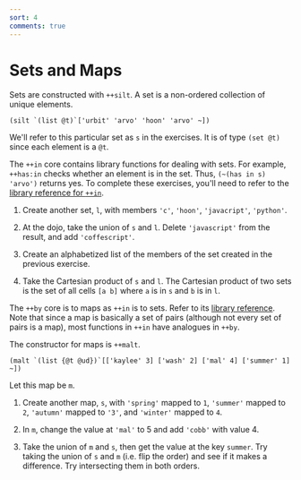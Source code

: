```yaml
---
sort: 4
comments: true
---
```


# Sets and Maps

Sets are constructed with `++silt`.  A set is a non-ordered
collection of unique elements.  

```
(silt `(list @t)`['urbit' 'arvo' 'hoon' 'arvo' ~])
```

We'll refer to this particular set as `s` in the exercises.  It
is of type `(set @t)` since each element is a `@t`.

The `++in` core contains library functions for dealing with sets.
For example, `++has:in` checks whether an element is in the set.
Thus, `(~(has in s) 'arvo')` returns yes.  To complete these
exercises, you'll need to refer to the [library reference for
`++in`](/docs/hoon/library/2h).

1.  Create another set, `l`, with members `'c'`, `'hoon'`,
    `'javacript'`, `'python'`.

1.  At the dojo, take the union of `s` and `l`.  Delete
    `'javascript'` from the result, and add `'coffescript'`.

1.  Create an alphabetized list of the members of the set created
    in the previous exercise.

1.  Take the Cartesian product of `s` and `l`.  The Cartesian
    product of two sets is the set of all cells `[a b]` where
    `a` is in `s` and `b` is in `l`.

The `++by` core is to maps as `++in` is to sets.  Refer to its
[library reference](/docs/hoon/library/2i).  Note that since a
map is basically a set of pairs (although not every set of pairs
is a map), most functions in `++in` have analogues in `++by`.

The constructor for maps is `++malt`.

```
(malt `(list {@t @ud})`[['kaylee' 3] ['wash' 2] ['mal' 4] ['summer' 1] ~])
```

Let this map be `m`.

1.  Create another map, `s`, with `'spring'` mapped to `1`,
    `'summer'` mapped to `2`, `'autumn'` mapped to `'3'`, and
    `'winter'` mapped to `4`.

1.  In `m`, change the value at `'mal'` to 5 and add `'cobb'`
    with value 4.

1.  Take the union of `m` and `s`, then get the value at the key
    `summer`.  Try taking the union of `s` and `m` (i.e. flip the
    order) and see if it makes a difference.  Try intersecting
    them in both orders.

